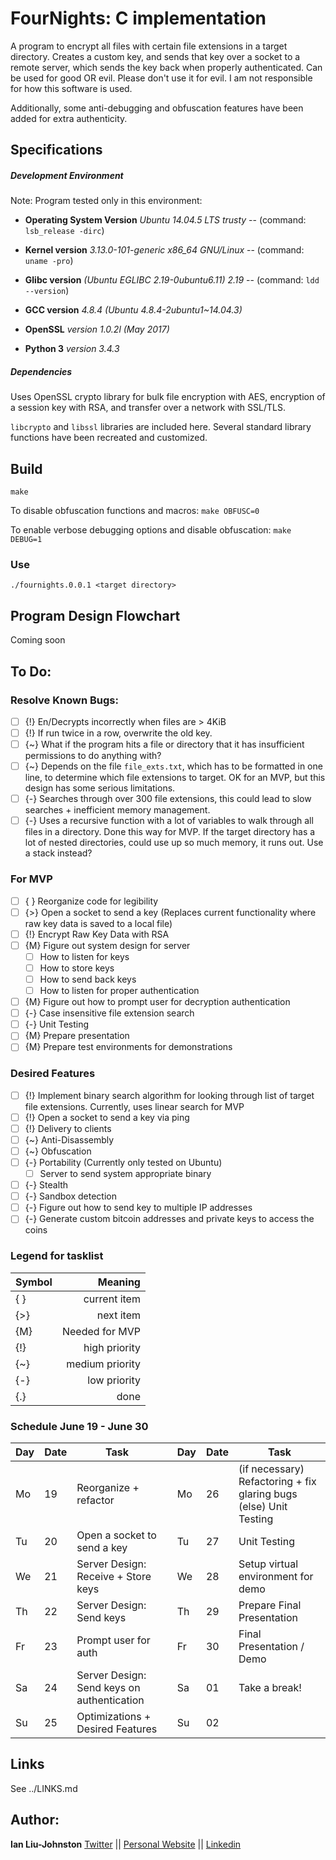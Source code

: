 # FourNights: C implementation
A program to encrypt all files with certain file extensions in a target directory. Creates a custom key, and sends that key over a socket to a remote server, which sends the key back when properly authenticated. Can be used for good OR evil. Please don't use it for evil. I am not responsible for how this software is used.

Additionally, some anti-debugging and obfuscation features have been added for extra authenticity.

## Specifications
<h5>Development Environment</h5>

Note: Program tested only in this environment:

* **Operating System Version**	*Ubuntu 14.04.5 LTS trusty* -- (command: ``lsb_release -dirc``)

* **Kernel version** *3.13.0-101-generic x86_64 GNU/Linux*  -- (command: ``uname -pro``)

* **Glibc version** *(Ubuntu EGLIBC 2.19-0ubuntu6.11) 2.19* -- (command: ``ldd --version``)

* **GCC version** *4.8.4 (Ubuntu 4.8.4-2ubuntu1~14.04.3)*

* **OpenSSL** *version 1.0.2l (May 2017)*

* **Python 3** *version 3.4.3*

<h5>Dependencies</h5>
Uses OpenSSL crypto library for bulk file encryption with AES, encryption of a session key with RSA, and transfer over a network with SSL/TLS.

``libcrypto`` and ``libssl`` libraries are included here. Several standard library functions have been recreated and customized.

## Build
``make``

To disable obfuscation functions and macros:
``make OBFUSC=0``

To enable verbose debugging options and disable obfuscation:
``make DEBUG=1``

### Use
``./fournights.0.0.1 <target directory>``

## Program Design Flowchart
Coming soon

## To Do:
### Resolve Known Bugs:
- [ ] {!} En/Decrypts incorrectly when files are > 4KiB
- [ ] {!} If run twice in a row, overwrite the old key.
- [ ] {~} What if the program hits a file or directory that it has insufficient permissions to do anything with?
- [ ] {~} Depends on the file ``file_exts.txt``, which has to be formatted in one line, to determine which file extensions to target. OK for an MVP, but this design has some serious limitations.
- [ ] {-} Searches through over 300 file extensions, this could lead to slow searches + inefficient memory management.
- [ ] {-} Uses a recursive function with a lot of variables to walk through all files in a directory. Done this way for MVP. If the target directory has a lot of nested directories, could use up so much memory, it runs out. Use a stack instead?

### For MVP
- [ ] { } Reorganize code for legibility
- [ ] {>} Open a socket to send a key (Replaces current functionality where raw key data is saved to a local file)
- [ ] {!} Encrypt Raw Key Data with RSA
- [ ] {M} Figure out system design for server
  - [ ] How to listen for keys
  - [ ] How to store keys
  - [ ] How to send back keys
  - [ ] How to listen for proper authentication
- [ ] {M} Figure out how to prompt user for decryption authentication
- [ ] {-} Case insensitive file extension search
- [ ] {-} Unit Testing
- [ ] {M} Prepare presentation 
- [ ] {M} Prepare test environments for demonstrations

### Desired Features
- [ ] {!} Implement binary search algorithm for looking through list of target file extensions. Currently, uses linear search for MVP
- [ ] {!} Open a socket to send a key via ping
- [ ] {!} Delivery to clients
- [ ] {~} Anti-Disassembly
- [ ] {~} Obfuscation
- [ ] {-} Portability (Currently only tested on Ubuntu)
  - [ ] Server to send system appropriate binary
- [ ] {-} Stealth
- [ ] {-} Sandbox detection
- [ ] {-} Figure out how to send key to multiple IP addresses 
- [ ] {-} Generate custom bitcoin addresses and private keys to access the coins

### Legend for tasklist
| Symbol| Meaning                     |
| ------| ---------------------------:|
|  { }  | current item                |
|  {>}  | next item                   |
|  {M}  | Needed for MVP              |
|  {!}  | high priority               |
|  {~}  | medium priority             |
|  {-}  | low priority                |
|  {.}  | done                        |

### Schedule June 19 - June 30
| Day| Date| Task                       |  | Day| Date| Task                      |
| ---| ---| ----------------------------| -| ---| ---| ---------------------------|
| Mo | 19 | Reorganize + refactor       |  | Mo | 26 | (if necessary) Refactoring + fix glaring bugs (else) Unit Testing|
| Tu | 20 | Open a socket to send a key |  | Tu | 27 | Unit Testing               |
| We | 21 | Server Design: Receive + Store keys |  | We | 28 | Setup virtual environment for demo|
| Th | 22 | Server Design: Send keys    |  | Th | 29 | Prepare Final Presentation |
| Fr | 23 | Prompt user for auth        |  | Fr | 30 | Final Presentation / Demo  |
| Sa | 24 | Server Design: Send keys on authentication|  | Sa | 01 | Take a break!              |
| Su | 25 | Optimizations + Desired Features|  | Su | 02 |                            |

## Links
See ../LINKS.md

## Author:
**Ian Liu-Johnston** [Twitter](https://twitter.com/@Concativerse) || [Personal Website](http://www.ianxaunliu-johnston.com/) || [Linkedin](https://www.linkedin.com/in/ian-liu-johnston-32a40a115)
